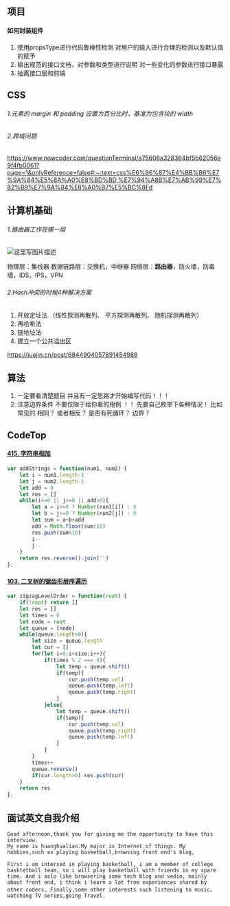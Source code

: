 ## 项目

#### 如何封装组件

1. 使用propsType进行代码鲁棒性检测 对用户的输入进行合理的检测以及默认值的赋予
2. 输出规范的接口文档，对参数和类型进行说明 对一些变化的参数进行接口暴露
3. 抽离接口层和前端







## CSS

###### 1.元素的 margin 和 padding 设置为百分比时，基准为包含块的 width



###### 2.跨域问题 

https://www.nowcoder.com/questionTerminal/a75606a328364bf5b62056e9f4fb0061?page=1&onlyReference=false#:~:text=css%E6%96%87%E4%BB%B6%E7%9A%84%E5%8A%A0%E8%BD%BD,%E7%94%A8B%E7%AB%99%E7%82%B9%E7%9A%84%E6%A0%B7%E5%BC%8Fd





## 计算机基础



###### 1.路由器工作在哪一层

![这里写图片描述](https://img-blog.csdn.net/20170822224933262?watermark/2/text/aHR0cDovL2Jsb2cuY3Nkbi5uZXQvU2lsZW5jZU9P/font/5a6L5L2T/fontsize/400/fill/I0JBQkFCMA==/dissolve/70/gravity/SouthEast)

物理层：集线器
数据链路层：交换机，中继器
网络层：**路由器**，防火墙，防毒墙，IDS，IPS，VPN





###### 2.Hash冲突的时候4种解决方案



1. 开放定址法 （线性探测再散列、 平方探测再散列、 随机探测再散列）
2. 再哈希法
3. 链地址法
4. 建立一个公共溢出区

https://juejin.cn/post/6844904057891454989







## 算法



1. 一定要看清楚题目 并且有一定思路才开始编写代码！！！
2. 注意边界条件 不要仅限于给你看的用例  ！！  先要自己枚举下各种情况！  比如常见的 相同？ 或者相反？ 是否有死循环？ 边界？







## CodeTop

#### [415. 字符串相加](https://leetcode.cn/problems/add-strings/)

```js
var addStrings = function(num1, num2) {
    let i = num1.length-1
    let j = num2.length-1
    let add = 0
    let res = []
    while(i>=0 || j>=0 || add>0){
        let a = i>=0 ? Number(num1[i]) : 0
        let b = j>=0 ? Number(num2[j]) : 0
        let sum = a+b+add
        add = Math.floor(sum/10)
        res.push(sum%10)
        i--
        j--
    }
    return res.reverse().join('')
};
```

#### [103. 二叉树的锯齿形层序遍历](https://leetcode.cn/problems/binary-tree-zigzag-level-order-traversal/)

```js
var zigzagLevelOrder = function(root) {
    if(!root) return []
    let res = []
    let times = 0
    let node = root
    let queue = [node]
    while(queue.length>0){
        let size = queue.length
        let cur = []
        for(let i=0;i<size;i++){
            if(times % 2 === 0){
                let temp = queue.shift()
                if(temp){
                    cur.push(temp.val)
                    queue.push(temp.left)
                    queue.push(temp.right)
                }
            }else{
                let temp = queue.shift()
                if(temp){
                    cur.push(temp.val)
                    queue.push(temp.right)
                    queue.push(temp.left)
                }
            }
        }
        times++
        queue.reverse()
        if(cur.length>0) res.push(cur)
    }
    return res
};
```







## 面试英文自我介绍

```
Good afternoon,thank you for giving me the opportunity to have this interview.
My name is huanghualian.My major is Internet of things. My hobbies,such as playing basketball,browsing front end's blog,

First i am intersed in playing basketball, i am a member of college basktetball team, so i will play basketball with friends in my spare time. And i aslo like browsering some tech blog and vedio, mainly about front end, i think i learn a lot from experiences shared by other coders, Finally,some other interests such listening to music、watching TV series,going Travel, 

```

